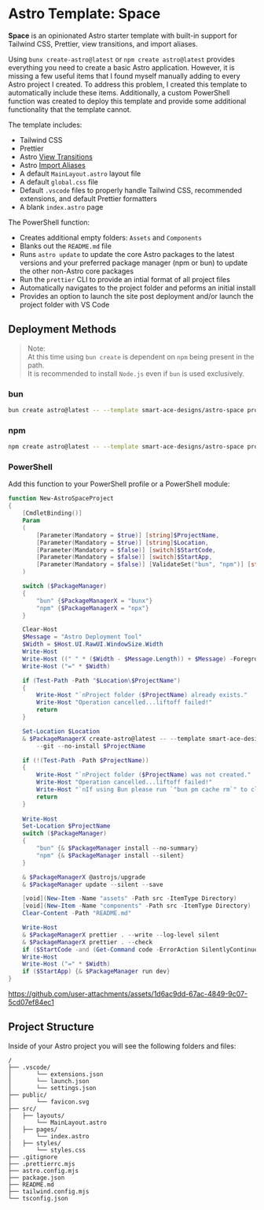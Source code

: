 # Astro Template: Space

**Space** is an opinionated Astro starter template with built-in support for Tailwind CSS, Prettier, view transitions, and import aliases.

Using `bunx create-astro@latest` or `npm create astro@latest` provides everything you need to create a basic Astro application. However, it is missing a few useful items that I found myself manually adding to every Astro project I created.  To address this problem, I created this template to automatically include these items. Additionally, a custom PowerShell function was created to deploy this template and provide some additional functionality that the template cannot.

The template includes:
- Tailwind CSS
- Prettier
- Astro [View Transitions](https://docs.astro.build/en/guides/view-transitions/)
- Astro [Import Aliases](https://docs.astro.build/en/guides/typescript/#import-aliases)
- A default `MainLayout.astro` layout file
- A default `global.css` file
- Default `.vscode` files to properly handle Tailwind CSS, recommended extensions, and default Prettier formatters
- A blank `index.astro` page

The PowerShell function:
- Creates additional empty folders: `Assets` and `Components`
- Blanks out the `README.md` file
- Runs `astro update` to update the core Astro packages to the latest versions and your preferred package manager (npm or bun) to update the other non-Astro core packages
- Run the `prettier` CLI to provide an intial format of all project files
- Automatically navigates to the project folder and peforms an initial install
- Provides an option to launch the site post deployment and/or launch the project folder with VS Code

## Deployment Methods
> Note:  
> At this time using `bun create` is dependent on `npm` being present in the path.  
> It is recommended to install `Node.js` even if `bun` is used exclusively.
### bun
```sh
bun create astro@latest -- --template smart-ace-designs/astro-space project-name
```
### npm
```sh
npm create astro@latest -- --template smart-ace-designs/astro-space project-name
```
### PowerShell
Add this function to your PowerShell profile or a PowerShell module:
```powershell
function New-AstroSpaceProject
{
    [CmdletBinding()]
    Param
    (
        [Parameter(Mandatory = $true)] [string]$ProjectName,
        [Parameter(Mandatory = $true)] [string]$Location,
        [Parameter(Mandatory = $false)] [switch]$StartCode,
        [Parameter(Mandatory = $false)] [switch]$StartApp,
        [Parameter(Mandatory = $false)] [ValidateSet("bun", "npm")] [string]$PackageManager = "bun"
    )

    switch ($PackageManager)
    {
        "bun" {$PackageManagerX = "bunx"}
        "npm" {$PackageManagerX = "npx"}
    }

    Clear-Host
    $Message = "Astro Deployment Tool"
    $Width = $Host.UI.RawUI.WindowSize.Width
    Write-Host
    Write-Host ((" " * ($Width - $Message.Length)) + $Message) -ForegroundColor Green
    Write-Host ("=" * $Width)

    if (Test-Path -Path "$Location\$ProjectName")
    {
        Write-Host "`nProject folder ($ProjectName) already exists."
        Write-Host "Operation cancelled...liftoff failed!"
        return
    }

    Set-Location $Location
    & $PackageManagerX create-astro@latest -- --template smart-ace-designs/astro-space `
        --git --no-install $ProjectName

    if (!(Test-Path -Path $ProjectName))
    {
        Write-Host "`nProject folder ($ProjectName) was not created."
        Write-Host "Operation cancelled...liftoff failed!"
        Write-Host "`nIf using Bun please run `"bun pm cache rm`" to clear the cache and try again."
        return
    }
    
    Write-Host
    Set-Location $ProjectName
    switch ($PackageManager)
    {
        "bun" {& $PackageManager install --no-summary}
        "npm" {& $PackageManager install --silent}
    }

    & $PackageManagerX @astrojs/upgrade
    & $PackageManager update --silent --save

    [void](New-Item -Name "assets" -Path src -ItemType Directory)
    [void](New-Item -Name "components" -Path src -ItemType Directory)
    Clear-Content -Path "README.md"

    Write-Host
    & $PackageManagerX prettier . --write --log-level silent
    & $PackageManagerX prettier . --check
    if ($StartCode -and (Get-Command code -ErrorAction SilentlyContinue)) {code .}
    Write-Host
    Write-Host ("=" * $Width)
    if ($StartApp) {& $PackageManager run dev}
}
```
https://github.com/user-attachments/assets/1d6ac9dd-67ac-4849-9c07-5cd07ef84ec1

## Project Structure

Inside of your Astro project you will see the following folders and files:

```text
/
├── .vscode/
│       └── extensions.json
│       └── launch.json
│       └── settings.json
├── public/
│       └── favicon.svg
├── src/
|   ├── layouts/
│       └── MainLayout.astro
│   ├── pages/
│       └── index.astro
|   ├── styles/
│       └── styles.css
├── .gitignore
├── .prettierrc.mjs
├── astro.config.mjs
├── package.json
├── README.md
├── tailwind.config.mjs
└── tsconfig.json
```

